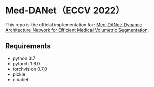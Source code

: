 # Med-DANet（ECCV 2022）

This repo is the official implementation for: 
[Med-DANet: Dynamic Architecture Network for Efficient Medical Volumetric Segmentation](https://arxiv.org/pdf/2206.06575.pdf). 

## Requirements
- python 3.7
- pytorch 1.6.0
- torchvision 0.7.0
- pickle
- nibabel
